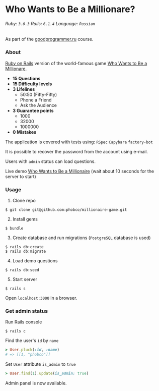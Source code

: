 # Who Wants to Be a Millionare?

###### Ruby: `3.0.3` Rails: `6.1.4` Language: `Russian`

As part of the [goodprogrammer.ru](https://goodprogrammer.ru/) course.

### About

[Ruby on Rails](https://rubyonrails.org/) version of the world-famous game [Who Wants to Be a Millionare](https://en.wikipedia.org/wiki/Who_Wants_to_Be_a_Millionaire).

- **15 Questions**
- **15 Difficulty levels**
- **3 Lifelines**
  - 50:50 (Fifty-Fifty)
  - Phone a Friend
  - Ask the Audience
- **3 Guarantee points**
  - 1000
  - 32000
  - 1000000
- **0 Mistakes**

The application is covered with tests using: `RSpec` `Capybara` `factory-bot`

It is possible to recover the password from the account using e-mail.

Users with `admin` status can load questions.

Live demo [Who Wants to Be a Millionaire](https://millionaire-phobco.herokuapp.com/) (wait about 10 seconds for the server to start)

### Usage
1. Clone repo
```
$ git clone git@github.com:phobco/millionaire-game.git
```

2. Install gems
```
$ bundle
```

3. Create database and run migrations (`PostgreSQL` database is used)
```
$ rails db:create
$ rails db:migrate
```

4. Load demo questions
```
$ rails db:seed
```

5. Start server
```
$ rails s
```

Open `localhost:3000` in a browser.

### Get admin status

Run Rails console
```
$ rails c
```

Find the user's `id` by `name`
```ruby
> User.pluck(:id, :name)
# => [[1, "phobco"]]
```

Set `User` attribute `is_admin` to `true`
```ruby
> User.find(1).update(is_admin: true)
```

Admin panel is now available.
